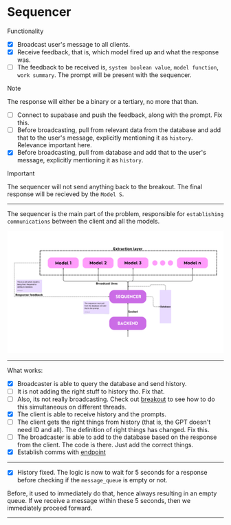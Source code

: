 # Sequencer

Functionality

- [x] Broadcast user's message to all clients.
- [x] Receive feedback, that is, which model fired up and what the response was.
- [ ] The feedback to be received is, `system boolean value`, `model function`, `work summary`. The prompt will be present with the sequencer. 

> [!NOTE]
> The response will either be a binary or a tertiary, no more that than.

- [ ] Connect to supabase and push the feedback, along with the prompt. Fix this.
- [ ] Before broadcasting, pull from relevant data from the database and add that to the user's message, explicitly mentioning it as `history`. Relevance important here.
- [x] Before broadcasting, pull from database and add that to the user's message, explicitly mentioning it as `history`.

> [!IMPORTANT]
> The sequencer will not send anything back to the breakout. The final response will be recieved by the `Model S`.

---

The sequencer is the main part of the problem, responsible for `establishing communications` between the client and all the models.

![Sequencer workflow](./images/Sequencer.png)

---

What works:

- [x] Broadcaster is able to query the database and send history.
- [ ] It is not adding the right stuff to history tho. Fix that.
- [ ] Also, its not really broadcasting. Check out [breakout](./BreakoutGPT/breakout.py) to see how to do this simultaneous on different threads. 
- [x] The client is able to receive history and the prompts.
- [ ] The client gets the right things from history (that is, the GPT doesn't need ID and all). The definition of right things has changed. Fix this.
- [ ] The broadcaster is able to add to the database based on the response from the client. The code is there. Just add the correct things.
- [x] Establish comms with [endpoint](../Backend_endpoint/commsBack.py)

---

- [x] History fixed. The logic is now to wait for 5 seconds for a response before checking if the `message_queue` is empty or not. 

Before, it used to immediately do that, hence always resulting in an empty queue. If we receive a message within these 5 seconds, then we immediately proceed forward.

---